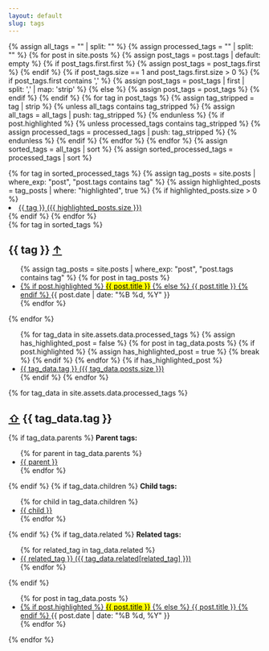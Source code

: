 ```yaml
---
layout: default
slug: tags
---
```


{% assign all_tags = "" | split: "" %}
{% assign processed_tags = "" | split: "" %}
{% for post in site.posts %}
  {% assign post_tags = post.tags | default: empty %}
  {% if post_tags.first.first %}
    {% assign post_tags = post_tags.first %}
  {% endif %}
  {% if post_tags.size == 1 and post_tags.first.size > 0 %}
    {% if post_tags.first contains ',' %}
      {% assign post_tags = post_tags | first | split: ',' | map: 'strip' %}
    {% else %}
      {% assign post_tags = post_tags %}
    {% endif %}
  {% endif %}
  {% for tag in post_tags %}
    {% assign tag_stripped = tag | strip %}
    {% unless all_tags contains tag_stripped %}
      {% assign all_tags = all_tags | push: tag_stripped %}
    {% endunless %}
    {% if post.highlighted %}
      {% unless processed_tags contains tag_stripped %}
        {% assign processed_tags = processed_tags | push: tag_stripped %}
      {% endunless %}
    {% endif %}
  {% endfor %}
{% endfor %}
{% assign sorted_tags = all_tags | sort %}
{% assign sorted_processed_tags = processed_tags | sort %}

  <aside class="tag-list" aria-label="List of all tags">
    {% for tag in sorted_processed_tags %}
      {% assign tag_posts = site.posts | where_exp: "post", "post.tags contains tag" %}
      {% assign highlighted_posts = tag_posts | where: "highlighted", true %}
      {% if highlighted_posts.size > 0 %}
        <li>
          <a href="#{{ tag | slugify }}" aria-label="Tag {{ tag }} with {{ highlighted_posts.size }} highlighted posts">
            {{ tag }} ({{ highlighted_posts.size }})
          </a>
        </li>
      {% endif %}
    {% endfor %}
  </aside>

  <div class="tagged-posts">
    {% for tag in sorted_tags %}
      <section id="{{ tag | slugify }}" aria-labelledby="{{ tag | slugify }}-heading">
        <h2 id="{{ tag | slugify }}-heading">
          {{ tag }}
          <a href="#" class="back-to-top" aria-label="Back to top">&uarr;</a>
        </h2>
        <ul>
          {% assign tag_posts = site.posts | where_exp: "post", "post.tags contains tag" %}
          {% for post in tag_posts %}
            <li>
              <a href="{{ post.url | relative_url }}">
                {% if post.highlighted %}
                  <mark>{{ post.title }}</mark>
                {% else %}
                  {{ post.title }}
                {% endif %}
              </a>
              <time datetime="{{ post.date | date_to_xmlschema }}">{{ post.date | date: "%B %d, %Y" }}</time>
            </li>
          {% endfor %}
        </ul>        
      </section>
    {% endfor %}
  </div>
<aside class="tag-list" aria-label="List of all tags">
    <ul>
        {% for tag_data in site.assets.data.processed_tags %}
        {% assign has_highlighted_post = false %}
        {% for post in tag_data.posts %}
        {% if post.highlighted %}
        {% assign has_highlighted_post = true %}
        {% break %}
        {% endif %}
        {% endfor %}
        {% if has_highlighted_post %}
        <li>
            <a href="#{{ tag_data.tag | slugify }}" aria-label="Tag {{ tag_data.tag }} with {{ tag_data.posts.size }} posts">
                {{ tag_data.tag }} ({{ tag_data.posts.size }})
            </a>
        </li>
        {% endif %}
        {% endfor %}
    </ul>
</aside>
<div class="tagged-posts">
    {% for tag_data in site.assets.data.processed_tags %}
    <aside id="{{ tag_data.tag | slugify }}" aria-labelledby="{{ tag_data.tag | slugify }}-heading">
        <h2 id="{{ tag_data.tag | slugify }}-heading">
            <a href="#" class="back-to-top" aria-label="Back to top">⇧</a>
            {{ tag_data.tag }}
        </h2>
        {% if tag_data.parents %}        
            <strong>Parent tags:</strong>
            <ul>
                {% for parent in tag_data.parents %}
                <li>
                    <a href="#{{ parent | slugify }}" aria-label="Parent tag {{ parent }}">{{ parent }}</a>
                </li>
                {% endfor %}
            </ul>
        {% endif %}
        {% if tag_data.children %}
      <strong>Child tags:</strong>
            <ul>
                {% for child in tag_data.children %}
                <li>
                    <a href="#{{ child | slugify }}" aria-label="Child tag {{ child }}">{{ child }}</a>
                </li>
                {% endfor %}
            </ul>
      {% endif %}
        {% if tag_data.related %}
      <strong>Related tags:</strong>
            <ul>
                {% for related_tag in tag_data.related %}
                <li>
                    <a href="#{{ related_tag | slugify }}" aria-label="Related tag {{ related_tag }}">
                      {{ related_tag }}
                      ({{ tag_data.related[related_tag] }})
                    </a>
                </li>
                {% endfor %}
            </ul>
      {% endif %}
        <ul>
            {% for post in tag_data.posts %}
            <li>
                <a href="{{ post.url }}">
                    {% if post.highlighted %}
                    <mark>{{ post.title }}</mark>
                    {% else %}
                    {{ post.title }}
                    {% endif %}
                </a>
                <time datetime="{{ post.date | date_to_xmlschema }}">{{ post.date | date: "%B %d, %Y" }}</time>
            </li>
            {% endfor %}
        </ul>
    </aside>
    {% endfor %}
</div>
